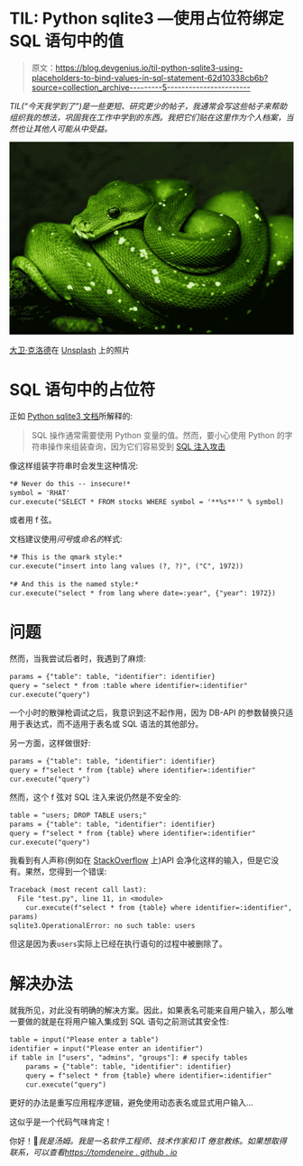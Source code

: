 # TIL: Python sqlite3 —使用占位符绑定 SQL 语句中的值

> 原文：<https://blog.devgenius.io/til-python-sqlite3-using-placeholders-to-bind-values-in-sql-statement-62d10338cb6b?source=collection_archive---------5----------------------->

*TIL(“今天我学到了”)是一些更短、研究更少的帖子，我通常会写这些帖子来帮助组织我的想法，巩固我在工作中学到的东西。我把它们贴在这里作为个人档案，当然也让其他人可能从中受益。*

![](img/48c20b07971beabf995411ed385fa708.png)

[大卫·克洛德](https://unsplash.com/@davidclode?utm_source=medium&utm_medium=referral)在 [Unsplash](https://unsplash.com?utm_source=medium&utm_medium=referral) 上的照片

# SQL 语句中的占位符

正如 [Python sqlite3 文档](https://docs.python.org/3/library/sqlite3.html#using-placeholders-to-bind-values-in-sql-queries)所解释的:

> SQL 操作通常需要使用 Python 变量的值。然而，要小心使用 Python 的字符串操作来组装查询，因为它们容易受到 [SQL 注入攻击](https://en.wikipedia.org/wiki/SQL_injection)

像这样组装字符串时会发生这种情况:

```
*# Never do this -- insecure!*
symbol = 'RHAT'
cur.execute("SELECT * FROM stocks WHERE symbol = '**%s**'" % symbol)
```

或者用 f 弦。

文档建议使用*问号*或*命名的*样式:

```
*# This is the qmark style:*
cur.execute("insert into lang values (?, ?)", ("C", 1972))

*# And this is the named style:*
cur.execute("select * from lang where date=:year", {"year": 1972})
```

# 问题

然而，当我尝试后者时，我遇到了麻烦:

```
params = {"table": table, "identifier": identifier}
query = "select * from :table where identifier=:identifier"
cur.execute("query")
```

一个小时的散弹枪调试之后，我意识到这不起作用，因为 DB-API 的参数替换只适用于表达式，而不适用于表名或 SQL 语法的其他部分。

另一方面，这样做很好:

```
params = {"table": table, "identifier": identifier}
query = f"select * from {table} where identifier=:identifier"
cur.execute("query")
```

然而，这个 f 弦对 SQL 注入来说仍然是不安全的:

```
table = "users; DROP TABLE users;"
params = {"table": table, "identifier": identifier}
query = f"select * from {table} where identifier=:identifier"
cur.execute("query")
```

我看到有人声称(例如在 [StackOverflow](https://stackoverflow.com/questions/31277027/how-to-use-placeholders-for-the-column-and-table-names-in-sqlite3-statements-wh) 上)API 会净化这样的输入，但是它没有。果然，您得到一个错误:

```
Traceback (most recent call last):
  File "test.py", line 11, in <module>
    cur.execute(f"select * from {table} where identifier=:identifier", params)
sqlite3.OperationalError: no such table: users
```

但这是因为表`users`实际上已经在执行语句的过程中被删除了。

# 解决办法

就我所见，对此没有明确的解决方案。因此，如果表名可能来自用户输入，那么唯一要做的就是在将用户输入集成到 SQL 语句之前测试其安全性:

```
table = input("Please enter a table")
identifier = input("Please enter an identifier")
if table in ["users", "admins", "groups"]: # specify tables
    params = {"table": table, "identifier": identifier}
    query = f"select * from {table} where identifier=:identifier"
    cur.execute("query")
```

更好的办法是重写应用程序逻辑，避免使用动态表名或显式用户输入…

这似乎是一个代码气味肯定！

你好！👋*我是汤姆。我是一名软件工程师、技术作家和 IT 倦怠教练。如果想取得联系，可以查看*[*https://tomdeneire . github . io*](https://tomdeneire.github.io/)